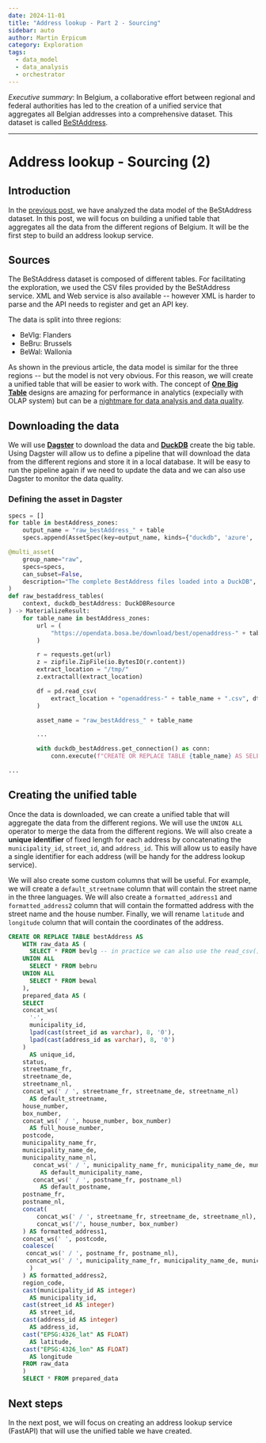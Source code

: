 ```yaml
---
date: 2024-11-01
title: "Address lookup - Part 2 - Sourcing"
sidebar: auto
author: Martin Erpicum
category: Exploration
tags:
  - data_model
  - data_analysis
  - orchestrator
---
```


_Executive summary_: In Belgium, a collaborative effort between regional and federal authorities has led to the creation of a unified service that aggregates all Belgian addresses into a comprehensive dataset. This dataset is called [BeStAddress](https://bosa.belgium.be/fr/services/best-address-services).

---

# Address lookup - Sourcing (2)

## Introduction

In the [previous post](/blog/posts/2024/address_lookup-part1-problematic), we have analyzed the data model of the BeStAddress dataset. In this post, we will focus on building a unified table that aggregates all the data from the different regions of Belgium. It will be the first step to build an address lookup service.

## Sources

The BeStAddress dataset is composed of different tables. For facilitating the exploration, we used the CSV files provided by the BeStAddress service. XML and Web service is also available -- however XML is harder to parse and the API needs to register and get an API key.

The data is split into three regions:

- BeVlg: Flanders
- BeBru: Brussels
- BeWal: Wallonia

As shown in the previous article, the data model is similar for the three regions -- but the model is not very obvious. For this reason, we will create a unified table that will be easier to work with. The concept of [**One Big Table**](https://dataengineering.wiki/Concepts/One+Big+Table) designs are amazing for performance in analytics (expecially with OLAP system) but can be a [nightmare for data analysis and data quality](/blog/posts/2024/address_lookup-part1-problematic).

## Downloading the data

We will use **[Dagster](https://dagster.io)** to download the data and **[DuckDB](https://duckdb.org)** create the big table. Using Dagster will allow us to define a pipeline that will download the data from the different regions and store it in a local database. It will be easy to run the pipeline again if we need to update the data and we can also use Dagster to monitor the data quality.

### Defining the asset in Dagster

```python
specs = []
for table in bestAddress_zones:
    output_name = "raw_bestAddress_" + table
    specs.append(AssetSpec(key=output_name, kinds={"duckdb", 'azure', 'pandas'}))

@multi_asset(
    group_name="raw",
    specs=specs,
    can_subset=False,
    description="The complete BestAddress files loaded into a DuckDB",
)
def raw_bestaddress_tables(
    context, duckdb_bestAddress: DuckDBResource
) -> MaterializeResult:
    for table_name in bestAddress_zones:
        url = (
            "https://opendata.bosa.be/download/best/openaddress-" + table_name + ".zip"
        )

        r = requests.get(url)
        z = zipfile.ZipFile(io.BytesIO(r.content))
        extract_location = "/tmp/"
        z.extractall(extract_location)

        df = pd.read_csv(
            extract_location + "openaddress-" + table_name + ".csv", dtype=str
        )

        asset_name = "raw_bestAddress_" + table_name

        ...

        with duckdb_bestAddress.get_connection() as conn:
            conn.execute(f"CREATE OR REPLACE TABLE {table_name} AS SELECT * FROM df")

...
```

## Creating the unified table

Once the data is downloaded, we can create a unified table that will aggregate the data from the different regions. We will use the `UNION ALL` operator to merge the data from the different regions. We will also create a **unique identifier** of fixed length for each address by concatenating the `municipality_id`, `street_id`, and `address_id`. This will allow us to easily have a single identifier for each address (will be handy for the address lookup service).

<ImageCenter src="https://raw.githubusercontent.com/tintamarre/tintamarre.github.io/refs/heads/master/src/assets/diagrams/best_address.drawio.png" alt="best address" width="800" />

We will also create some custom columns that will be useful. For example, we will create a `default_streetname` column that will contain the street name in the three languages. We will also create a `formatted_address1` and `formatted_address2` column that will contain the formatted address with the street name and the house number. Finally, we will rename `latitude` and `longitude` column that will contain the coordinates of the address.

```sql
CREATE OR REPLACE TABLE bestAddress AS
    WITH raw_data AS (
      SELECT * FROM bevlg -- in practice we can also use the read_csv() function
    UNION ALL
      SELECT * FROM bebru
    UNION ALL
      SELECT * FROM bewal
    ),
    prepared_data AS (
    SELECT
    concat_ws(
      '-',
      municipality_id,
      lpad(cast(street_id as varchar), 8, '0'),
      lpad(cast(address_id as varchar), 8, '0')
    )
      AS unique_id,
    status,
    streetname_fr,
    streetname_de,
    streetname_nl,
    concat_ws(' / ', streetname_fr, streetname_de, streetname_nl)
      AS default_streetname,
    house_number,
    box_number,
    concat_ws(' / ', house_number, box_number)
      AS full_house_number,
    postcode,
    municipality_name_fr,
    municipality_name_de,
    municipality_name_nl,
       concat_ws(' / ', municipality_name_fr, municipality_name_de, municipality_name_nl)
         AS default_municipality_name,
       concat_ws(' / ', postname_fr, postname_nl)
         AS default_postname,
    postname_fr,
    postname_nl,
    concat(
        concat_ws(' / ', streetname_fr, streetname_de, streetname_nl), ' ',
        concat_ws('/', house_number, box_number)
    ) AS formatted_address1,
    concat_ws(' ', postcode,
    coalesce(
     concat_ws(' / ', postname_fr, postname_nl),
     concat_ws(' / ', municipality_name_fr, municipality_name_de, municipality_name_nl)
      )
    ) AS formatted_address2,
    region_code,
    cast(municipality_id AS integer)
      AS municipality_id,
    cast(street_id AS integer)
      AS street_id,
    cast(address_id AS integer)
      AS address_id,
    cast("EPSG:4326_lat" AS FLOAT)
      AS latitude,
    cast("EPSG:4326_lon" AS FLOAT)
      AS longitude
    FROM raw_data
    )
    SELECT * FROM prepared_data
```

<ImageCenter src="https://raw.githubusercontent.com/tintamarre/tintamarre.github.io/refs/heads/master/src/assets/images/bestaddress-sourcing.png" alt="best address pipeline in Dagster" width="800" />

## Next steps

In the next post, we will focus on creating an address lookup service (FastAPI) that will use the unified table we have created.
